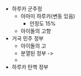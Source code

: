 - 하루카 군주정
	- 아마미 하루카(변동 있음)
		- 안정도 15%
	- 아이돌의 고향
- 거국 민주 정부
	- 아이돌의 고
	- 분열된 정부 -> 
	- 
- 하루카 탄핵 정부